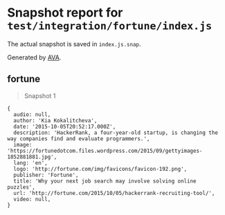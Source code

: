 # Snapshot report for `test/integration/fortune/index.js`

The actual snapshot is saved in `index.js.snap`.

Generated by [AVA](https://avajs.dev).

## fortune

> Snapshot 1

    {
      audio: null,
      author: 'Kia Kokalitcheva',
      date: '2015-10-05T20:52:17.000Z',
      description: 'HackerRank, a four-year-old startup, is changing the way companies find and evaluate programmers.',
      image: 'https://fortunedotcom.files.wordpress.com/2015/09/gettyimages-1852881881.jpg',
      lang: 'en',
      logo: 'http://fortune.com/img/favicons/favicon-192.png',
      publisher: 'Fortune',
      title: 'Why your next job search may involve solving online puzzles',
      url: 'http://fortune.com/2015/10/05/hackerrank-recruiting-tool/',
      video: null,
    }
